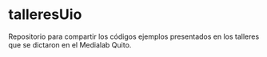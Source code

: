 # talleresUio
Repositorio para compartir los códigos ejemplos presentados en los talleres que se dictaron en el Medialab Quito.
